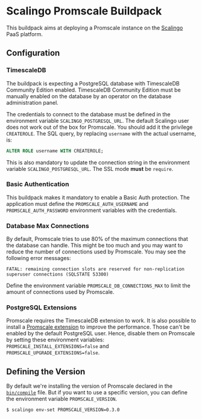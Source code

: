 # Scalingo Promscale Buildpack

This buildpack aims at deploying a Promscale instance on the [Scalingo](https://scalingo.com/) PaaS platform.

## Configuration

### TimescaleDB

The buildpack is expecting a PostgreSQL database with TimescaleDB Community Edition enabled. TimescaleDB Community Edition must be manually enabled on the database by an operator on the database administration panel.

The credentials to connect to the database must be defined in the environment variable `SCALINGO_POSTGRESQL_URL`. The default Scalingo user does not work out of the box for Promscale. You should add it the privilege `CREATEROLE`. The SQL query, by replacing `username` with the actual username, is:

```sql
ALTER ROLE username WITH CREATEROLE;
```

This is also mandatory to update the connection string in the environment variable `SCALINGO_POSTGRESQL_URL`. The SSL mode **must** be `require`.

### Basic Authentication

This buildpack makes it mandatory to enable a Basic Auth protection. The application must define the `PROMSCALE_AUTH_USERNAME` and `PROMSCALE_AUTH_PASSWORD` environment variables with the credentials.

### Database Max Connections

By default, Promscale tries to use 80% of the maximum connections that the database can handle. This might be too much and you may want to reduce the number of connections used by Promscale. You may see the following error messages:

```text
FATAL: remaining connection slots are reserved for non-replication superuser connections (SQLSTATE 53300)
```

Define the environment variable `PROMSCALE_DB_CONNECTIONS_MAX` to limit the amount of connections used by Promscale.

### PostgreSQL Extensions

Promscale requires the TimescaleDB extension to work. It is also possible to install a [Promscale extension](https://github.com/timescale/promscale_extension) to improve the performance. Those can't be enabled by the default PostgreSQL user. Hence, disable them on Promscale by setting these environment variables: `PROMSCALE_INSTALL_EXTENSIONS=false` and `PROMSCALE_UPGRADE_EXTENSIONS=false`.

## Defining the Version

By default we're installing the version of Promscale declared in the [`bin/compile`](https://github.com/Scalingo/promscale-buildpack/blob/master/bin/compile#L16) file. But if you want to use a specific version, you can define the environment variable `PROMSCALE_VERSION`.

```shell
$ scalingo env-set PROMSCALE_VERSION=0.3.0
```
